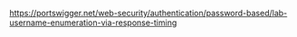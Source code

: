 https://portswigger.net/web-security/authentication/password-based/lab-username-enumeration-via-response-timing